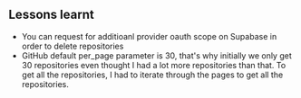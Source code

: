 ## Lessons learnt

- You can request for additioanl provider oauth scope on Supabase in order to delete repositories
- GitHub default per_page parameter is 30, that's why initially we only get 30 repositories even thought I had a lot more repositories than that. To get all the repositories, I had to iterate through the pages to get all the repositories.
